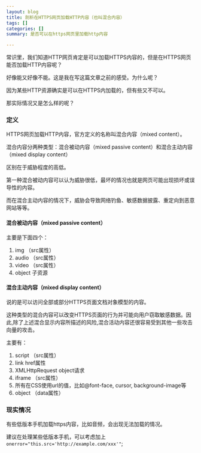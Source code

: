 ```yaml
---
layout: blog
title: 剖析在HTTPS网页加载HTTP内容（也叫混合内容）
tags: []
categories: []
summary: 是否可以在https网页里加载http内容

---
```


常识里，我们知道HTTP网页肯定是可以加载HTTPS内容的，但是在HTTPS网页能否加载HTTP内容呢？

好像能又好像不能。这是我在写这篇文章之前的感受。为什么呢？

因为某些HTTP资源确实是可以在HTTPS内加载的，但有些又不可以。

那实际情况又是怎么样的呢？

### 定义

HTTPS网页加载HTTP内容，官方定义的名称叫混合内容（mixed content）。

混合内容分两种类型：混合被动内容（mixed passive content）和混合主动内容（mixed display content）

区别在于威胁程度的高低。

第一种混合被动内容可以认为威胁很低，最坏的情况也就是网页可能出现损坏或误导性的内容。

而在混合主动内容的情况下，威胁会导致网络钓鱼、敏感数据披露、重定向到恶意网站等等。

#### 混合被动内容（mixed passive content）

主要是下面四个：

1. img （src属性）
2. audio （src属性）
3. video （src属性）
4. object 子资源

#### 混合主动内容（mixed display content）

说的是可以访问全部或部分HTTPS页面文档对象模型的内容。

这种类型的混合内容可以改变HTTPS页面的行为并可能向用户窃取敏感数据。因此,除了上述混合显示内容所描述的风险,混合活动内容还很容易受到其他一些攻击向量的攻击。

主要有：

1. script （src属性）
2. link href属性
3. XMLHttpRequest object请求
4. iframe （src属性）
5. 所有在CSS使用url的值，比如@font-face, cursor, background-image等
6. object （data属性）

### 现实情况

有些低版本手机加载https内容，比如音频，会出现无法加载的情况。

建议在处理某些低版本手机，可以考虑加上`onerror="this.src='http://example.com/xxx'"`;
